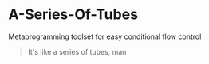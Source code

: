# A-Series-Of-Tubes
Metaprogramming toolset for easy conditional flow control

> It's like a series of tubes, man
